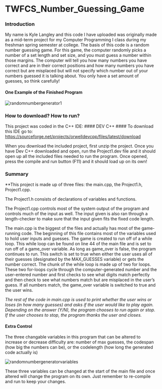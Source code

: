 # TWFCS_Number_Guessing_Game

### Introduction ###

My name is Kyle Langley and this code I have uploaded was originally made as a mid-term project for my Computer Programming I class during my freshman spring semester at college. The basis of this code is a random number guessing game. For this game, the computer randomly picks a number of a set length and set size, and you must guess a number within those margins. The computer will tell you how many numbers you have correct and are in their correct positions and how many numbers you have correct but are misplaced but will not specify which number out of your numbers guessed it is talking about. You only have a set amount of guesses, so think carefully!

#### One Example of the Finished Program ####

![randomnumbergenerator1](https://user-images.githubusercontent.com/44346659/47521565-00afa480-d859-11e8-98dd-4cd972959567.PNG)


### How to download? How to run? ###

This project was coded in the C++ IDE: #### DEV C++ ####
To download this IDE go to: https://sourceforge.net/projects/orwelldevcpp/files/latest/download

When you download the included project, first unzip the project. Once you have Dev C++ downloaded and open, run the Project1.dev file and it should open up all the included files needed to run the program. Once opened, press the compile and run button (F11) and it should load up on its own!

### Summary ####

**This project is made up of three files: the main.cpp, the Project1.h, Project1.cpp.

The Project1.h consists of declarations of variables and functions. 

The Project1.cpp controls most of the system output of the program and controls much of the input as well. The input given is also ran through a length-checker to make sure that the input given fits the fixed code length.

The main.cpp is the biggest of the files and actually has most of the game-running code. The beginning of this file contains most of the variables used to hold user inputs and guesses.  The game is created to run off of a while loop. This while loop can be found on line 44 of the main file and is set to run off of a game_over variable. As long as game_over is false, the program continues to run. This switch is set to true when either the user uses all of their guesses (designated by the MAX_GUESSES variable) or gets the number correct. The chunk of the while loop is made up of two for loops. These two for-loops cycle through the computer-generated number and the user-entered number and first checks to see what digits match perfectly and then check to see what numbers match but are misplaced in the user’s guess. If all numbers match, the game_over variable is switched to true and the user wins.
  
*The rest of the code in main.cpp is used to print whether the user wins or loses (in how many guesses) and asks if the user would like to play again. Depending on the answer (Y/N), the program chooses to run again or stop. If the user chooses to stop, the program thanks the user and closes.*

#### Extra Control ####

The three changable variables in this program that can be altered to increase or decrease difficulty are: number of max guesses, the codespan (how big the numbers can be), or the codelength (how long the generated code actually is)

![randomnumbergeneratorvariables](https://user-images.githubusercontent.com/44346659/47521680-3eacc880-d859-11e8-9f5f-c9dbca591c3f.PNG)

These three variables can be changed at the start of the main file and once altered will change the program on its own. Just remember to re-compile and run to keep your changes.

